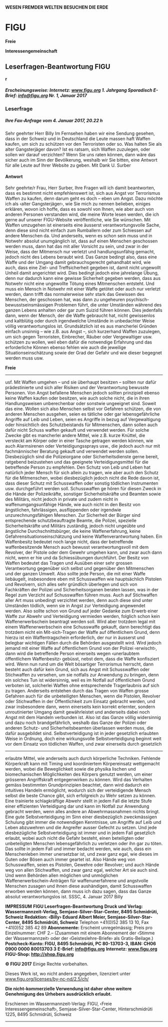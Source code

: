 **WESEN FREMDER WELTEN**
**BESUCHEN DIE ERDE**

# FIGU

**Freie**

**Interessengemeinschaft**

## Leserfragen-Beantwortung FIGU

**r**

##### Erscheinungsweise: Internetz: www.figu.org 1. Jahrgang Sporadisch                E-Brief:  info@figu.org               Nr. 1, Januar 2017

### Leserfrage
##### Ihre Fax-Anfrage vom 4. Januar 2017, 20.22 h

Sehr geehrter Herr Billy
Im Fernsehen haben wir eine Sendung gesehen, dass in der Schweiz und in Deutschland die Leute massen haft Waffen kaufen, um sich zu schützen vor den Terroristen oder so. Was halten Sie als alter Gangsterjäger davon? Ist es ratsam, sich Waffen zuzulegen, oder sollen wir darauf verzichten? Wenn Sie uns
raten können, dann wäre das sicher auch im Sinn der Bevölkerung, weshalb wir Sie bitten, eine Antwort
für alle Leute auf Ihrer Website zu geben.
Mit Dank U. Surber

#### Antwort
Sehr geehrte/r Frau, Herr Surber,
Ihre Fragen will ich damit beantworten, dass es bestimmt nicht empfehlenswert ist, sich aus Angst vor
Terrorismus Waffen zu kaufen, denn darum geht es doch – eben um Angst. Dazu möchte ich als ‹alter
Gangsterjäger›, wie Sie mich zu nennen belieben, einiges erklären, wovon ich hoffe, dass es sowohl
von Ihnen, wie aber auch von anderen Personen verstanden wird, die meine Worte lesen werden, die
ich gerne auf unserer FIGU-Website veröffentliche, wie Sie wünschen.
Mit Waffen umzugehen ist einerseits eine äusserst verantwortungsvolle Sache, denn diese sind nicht
einfach zum Rumballern oder zum Schiessen auf andere Menschen da. Und anderseits, wenn es schon
sein muss und in Notwehr absolut unumgänglich ist, dass auf einen Menschen geschossen werden muss,
dann hat das mit aller Vorsicht zu sein, und zwar in der Weise, dass der Mitmensch nur verletzt und
handlungsunfähig gemacht, jedoch nicht des Lebens beraubt wird. Das Ganze bedingt also, dass eine
Waffe und der Umgang damit gebrauchsgerecht gehandhabt wird, wie auch, dass eine Ziel- und Treffsicherheit gegeben ist, damit nicht ungewollt Unheil damit angerichtet wird. Dies bedingt jedoch eine
jahrelange Übung, denn nur dadurch kann eine gewisse Sicherheit gegeben werden, dass aus Notwehr
nicht eine ungewollte Tötung eines Mitmenschen entsteht. Und muss ein Mensch in Notwehr mit einer
Waffe getötet oder auch nur verletzt werden, dann trifft das normalerweise sehr stark das Gewissen des
Menschen, der geschossen hat, was dann zu ungeheuren psychisch-bewusstseinsmässigen Problemen
führt, die unter Umständen während des ganzen Lebens anhalten oder gar zum Suizid führen können.
Dies jedenfalls dann, wenn der Mensch, der die Waffe gebraucht hat, nicht gewissenlos und kaltblütig
oder durch irgendwelche Umstände in unbedachter Weise völlig verantwortungslos ist. Grundsätzlich
ist es aus mancherlei Gründen einfach unsinnig – wie z.B. aus Angst –, sich kurzerhand Waffen zuzulegen, um sich gegen Terroristen, Einbrecher, Räuber oder Vergewaltiger usw. schützen zu wollen, weil
eben dafür die notwendige Erfahrung und das erforderliche Können ebenso fehlen wie auch die jeweilige Situationseinschätzung sowie der Grad der Gefahr und wie dieser begegnet werden muss usw.


**Freie**


-----

usf. Mit Waffen umgehen – und sie überhaupt besitzen – sollten nur dafür prädestinierte und sich aller
Risiken und der Verantwortung bewusste Personen. Von Angst befallene Menschen jedoch sollten prinzipiell ebenso keine Waffen kaufen oder besitzen, wie auch solche nicht, die in ihren Handlungsweisen
unberechenbar oder sonstwie ungeeignet sind. Soweit das eine.
Wollen sich also Menschen selbst vor Gefahren schützen, die von anderen Menschen ausgehen, seien
es tätliche oder gar lebensgefährliche Angriffe auf Leib und Leben, seien es Angriffe in bezug auf Vergewaltigung oder hinsichtlich des Schutzbeistands für Mitmenschen, dann sollen auch dafür nicht Schuss waffen gekauft und verwendet werden. Für solche Zwecke gibt es mancherlei andere Mittel, wie z.B.
kurze Knüttel, die versteckt am Körper oder in einer Tasche getragen werden können, wie auch Alarmsirenen oder Verteidigungssprays usw., die jedoch auch nur mit fachmännischer Beratung gekauft und
verwendet werden sollen. Diesbezüglich sind die Polizeiorgane oder Sicherheitsdienste gerne bereit, ratgebend beizustehen und das geeignete Verteidigungsmittel für die betreffende Person zu empfehlen.
Den Schutz von Leib und Leben hat natürlich jeder Mensch für sich allein zu tragen, wie aber auch den
Schutz für die Mitmenschen, wobei diesbezüglich jedoch nicht die Rede davon ist, dass dieser Schutz
mit Schusswaffen oder sonstig tödlichen Instrumenten usw. durchgeführt werden soll. Schusswaffen ge hören für diesen Zweck in die Hände der Polizeikräfte, sonstiger Sicherheitskräfte und Beamten sowie
des Militärs, nicht jedoch in private und zudem nicht in waffenumgangsunfähige Hände, wie auch
nicht in den Besitz von ängstlichen, fahrlässigen, ausflippenden oder irgendwie unzurechnungsfähigen
Menschen. Zur Sicherheit der Bürger sind entsprechende schutzbeauftragte Beamte, die Polizei, spezielle Sicherheitskräfte und Militärs zuständig, jedoch nicht ungeübte und ängstliche Durchschnittsbürger,
die keine Waffenerfahrung, keine Gefahrensituationseinschätzung und keine Waffenverantwortung
haben. Ein Waffenbesitz bedeutet noch lange nicht, dass der betreffende waffenbesitzende Mensch auch
bewusst verantwortungsvoll mit dem Revolver, der Pistole oder dem Gewehr umgehen kann, und zwar
auch dann nicht, wenn er hie und da Schiessübungen durchführt. Der Besitz von Waffen bedeutet das
Tragen und Ausüben einer sehr grossen Verantwortung gegenüber sich selbst und gegenüber den Mitmenschen und der ganzen Umwelt. Also sollte jede Person, die mit einer Waffe liebäugelt, insbesondere
eben mit Schusswaffen wie hauptsächlich Pistolen und Revolvern, sich alles sehr gründlich überlegen und
sich von Fachkräften der Polizei und Sicherheitsorganen beraten lassen, was in der Regel zum Verzicht
auf Schusswaffen führen muss. Auch auf Stichwaffen aller Art muss unbedingt verzichtet werden, denn
auch diese sind unter Umständen tödlich, wenn sie in Angst zur Verteidigung angewendet werden.
Also sollte schon von Grund auf jeder Gedanke zum Erwerb einer Waffe zur Abwehr und Verteidigung
vermieden werden, folglich schon kein Waffenerwerbschein beantragt werden soll. Wird aber trotzdem legal mit einem Waffenerwerbschein eine Schusswaffe gekauft, dann berechtigt das trotzdem nicht
ein Mit-sich-Tragen der Waffe auf öffentlichem Grund, denn hierzu ist ein Waffentragschein erforderlich,
der nur in äusserst und belegbar wichtigen Fällen durch die Behörden ausgestellt wird. Wird jedoch
jemand mit einer Waffe auf öffentlichem Grund von der Polizei ‹erwischt›, dann wird die betreffende
Person einerseits wegen ‹unerlaubtem öffentlichem Waffenbesitz› gebüsst, nebst dem, dass die Waffe
konfisziert wird.
Wenn nun rund um die Welt bösartiger Terrorismus herrscht, dann besteht auch dafür kein Grund, sich aus
Angst mit Schusswaffen oder Stichwaffen zu versehen, um sie notfalls zur Anwendung zu bringen, denn
ein solches Tun ist widersinnig, weil es im Notfall auf öffentlichem Grund verboten ist, solcherlei Waffen
ohne entsprechende Tragerlaubnis auf sich zu tragen. Anderseits entstehen durch das Tragen von Waffen
grosse Gefahren auch für die unbeteiligten Menschen, wenn die Pistolen, Revolver oder Stichwaffen in
der Öffentlichkeit zum Einsatz gebracht werden, und zwar insbesondere dann, wenn einerseits kein
korrekt erlernter, sondern unroutinierter Umgang damit gewährleistet und anderseits dabei noch Angst
mit dem Handeln verbunden ist. Also ist das Ganze völlig widersinnig und dazu noch brandgefährlich,
weshalb das Ganze der Polizei oder anderen Schutz- und Sicherheitsbeamten überlassen werden muss,
die dafür ausgebildet sind.
Selbstverteidigung ist in jeder gesetzlich erlaubten Weise in Ordnung, doch eine wirkungsvolle Selbstverteidigung beginnt weit vor dem Einsatz von tödlichen Waffen, und zwar einerseits durch gesetzlich


-----

erlaubte Mittel, wie anderseits auch durch körperliche Techniken. Fehlende Körperkraft kann mit Timing
und koordiniertem Körpereinsatz wettgemacht werden, wobei die Beweglichkeit sowie die physika lischen und biomechanischen Möglichkeiten des Körpers genutzt werden, um einer grösseren Angriffskraft entgegenwirken zu können. Wird das Verhalten gemäss bestimmten Grundprinzipien beachtet,
dann wird dadurch ein intuitives Handeln ermöglicht, wodurch sich der verteidigende Mensch selbst die
beste Chance gibt, sich erfolgreich zu Wehr setzen zu können. Eine trainierte schlagkräftige Abwehr
stellt in jedem Fall die letzte Stufe einer effizienten Verteidigung dar und kann im Notfall zur Anwendung
gebracht werden, wenn alles andere an Abwehrmassnahmen nichts bringt. Eine gute Selbstverteidigung
im Sinn einer diesbezüglich zweckmässigen Schulung gibt immer die notwendigen Kenntnisse, um
Angriffe auf Leib und Leben abzuwehren und die Angreifer ausser Gefecht zu setzen. Und jede diesbezügliche Selbstverteidigung ist immer und in jedem Fall gesetzlich erlaubt, wobei auch nicht die
Gefahr besteht, einen beteiligten oder unbeteiligten Menschen lebensgefährlich zu verletzen oder ihn
gar zu töten. Das sollte in jedem Fall und immer bedacht werden, wie auch, dass ein Menschenleben
immer unersetzbar ist, und zwar ganz egal, wie dieses im Guten oder Bösen auch immer geartet ist. Also
Hände weg von Schusswaffen, seien es Pistolen, Gewehre oder Revolver; und auch Hände weg von
allen Stichwaffen, und zwar ganz egal, welcher Art sie auch sind. Und wenn Behörden allen möglichen
und unmöglichen Waffenerwerbschein-Anträgen für waffenunerfahrene und angstvolle Menschen
zusagen und ihnen diese aushändigen, damit Schusswaffen erworben werden können, dann muss ich
dazu sagen, dass das Ganze absolut verantwortungslos ist.
SSSC, 4. Januar 2017
Billy

**IMPRESSUM**
**FIGU Leserfragen-Beantwortung**
**Druck und Verlag: Wassermannzeit-Verlag, Semjase-Silver-Star-Center, 8495 Schmidrüti, Schweiz**
**Redaktion: ‹Billy› Eduard Albert Meier, Semjase-Silver-Star-Center, 8495 Schmidrüti, Schweiz**
Telephon +41(0)52 385 13 10, Fax +41(0)52 385 42 89
**Abonnemente:**
Erscheint unregelmässig; Preis pro Einzelnummer: CHF 2.–
(Zusammen mit einem Abonnement der ‹Stimme der Wassermannzeit› oder der ‹Geisteslehre-Briefe› als Gratis-Beilage.)
**Postcheck-Konto: FIGU, 8495 Schmidrüti, PC 80-13703-3, IBAN: CH06 0900 0000 80013703 3**
**E-Brief: info@figu.org**
**Internetz: www.figu.org**
**FIGU-Shop: http://shop.figu.org**

**© FIGU 2017**
Einige Rechte vorbehalten.

Dieses Werk ist, wo nicht anders angegeben, lizenziert unter
www.figu.org/licenses/by-nc-nd/2.5/ch/

**Die nicht-kommerzielle Verwendung ist daher ohne weitere Genehmigung des Urhebers ausdrücklich erlaubt.**

Erschienen im Wassermannzeit-Verlag:
FIGU, ‹Freie Interessengemeinschaft›, Semjase-Silver-Star-Center, Hinterschmidrüti 1225, 8495 Schmidrüti, Schweiz


-----

